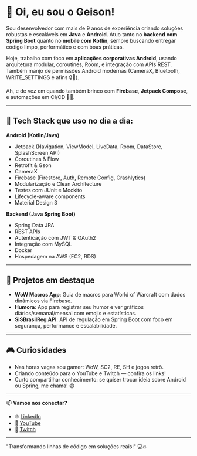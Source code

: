 # 👋 Oi, eu sou o Geison!

Sou desenvolvedor com mais de 9 anos de experiência criando soluções robustas e escaláveis em **Java** e **Android**. Atuo tanto no **backend com Spring Boot** quanto no **mobile com Kotlin**, sempre buscando entregar código limpo, performático e com boas práticas.

Hoje, trabalho com foco em **aplicações corporativas Android**, usando arquitetura modular, coroutines, Room, e integração com APIs REST. Também manjo de permissões Android modernas (CameraX, Bluetooth, WRITE_SETTINGS e afins 🔒📸).

Ah, e de vez em quando também brinco com **Firebase**, **Jetpack Compose**, e automações em CI/CD 🧪🚀.

---

## 🧰 Tech Stack que uso no dia a dia:

**Android (Kotlin/Java)**  
- Jetpack (Navigation, ViewModel, LiveData, Room, DataStore, SplashScreen API)  
- Coroutines & Flow  
- Retrofit & Gson  
- CameraX  
- Firebase (Firestore, Auth, Remote Config, Crashlytics)  
- Modularização e Clean Architecture  
- Testes com JUnit e Mockito  
- Lifecycle-aware components  
- Material Design 3  

**Backend (Java Spring Boot)**  
- Spring Data JPA  
- REST APIs  
- Autenticação com JWT & OAuth2  
- Integração com MySQL  
- Docker  
- Hospedagem na AWS (EC2, RDS)

---

## 🚀 Projetos em destaque
- **WoW Macros App**: Guia de macros para World of Warcraft com dados dinâmicos via Firebase.  
- **Humora**: App para registrar seu humor e ver gráficos diários/semanal/mensal com emojis e estatísticas.  
- **SiSBrasilReg API**: API de regulação em Spring Boot com foco em segurança, performance e escalabilidade.

---

## 🎮 Curiosidades
- Nas horas vagas sou gamer: WoW, SC2, RE, SH e jogos retrô.  
- Criando conteúdo para o YouTube e Twitch — confira os links!  
- Curto compartilhar conhecimento: se quiser trocar ideia sobre Android ou Spring, me chama! 😄

---

📫 **Vamos nos conectar?**  
- 🌐 [LinkedIn](https://www.linkedin.com/in/gsnleandro)  
- 🎥 [YouTube](https://www.youtube.com/@darkestgl)  
- 💬 [Twitch](https://www.twitch.tv/darkest_gl)  

---

"Transformando linhas de código em soluções reais!" 💻🔥  
